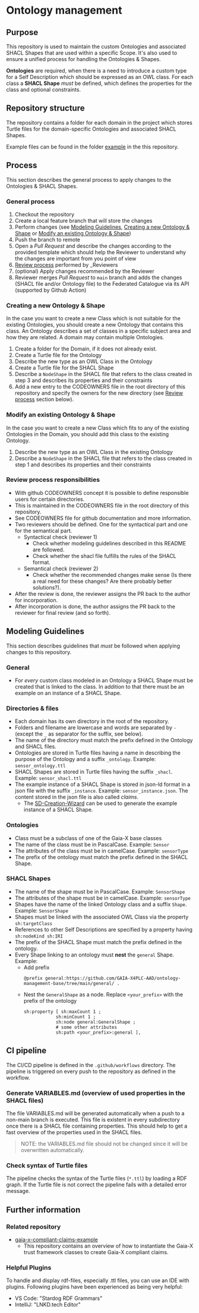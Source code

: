# Ontology management

## Purpose

This repository is used to maintain the custom Ontologies and associated SHACL Shapes that are used within a specific Scope. It's also used to ensure a unified process for handling the Ontologies & Shapes.

**Ontologies** are required, when there is a need to introduce a custom type for a Self Description which should be expressed
as an OWL class. For each class a **SHACL Shape** _must_ be defined, which defines the properties for the class and optional
constraints.

## Repository structure

The repository contains a folder for each domain in the project which stores Turtle files for the domain-specific Ontologies and
associated SHACL Shapes.

Example files can be found in the folder [example](https://github.com/GAIA-X4PLC-AAD/ontology-management-base/tree/main/example) in the this repository.

## Process

This section describes the general process to apply changes to the Ontologies & SHACL Shapes.

### General process

1. Checkout the repository
2. Create a local feature branch that will store the changes
3. Perform changes (see [Modeling Guidelines](#modeling-guidelines), [Creating a new Ontology & Shape](#creating-a-new-ontology--shape) or [Modify an existing Ontology & Shape](#modify-an-existing-ontology--shape))
4. Push the branch to remote
5. Open a _Pull Request_ and describe the changes according to the provided template which should help the Reviewer to
   understand why the changes are important from you point of view
6. [Review process](#review-process-responsibilities) performed by _Reviewers
7. (optional) Apply changes recommended by the Reviewer
8. Reviewer merges _Pull Request_ to `main` branch and adds the changes (SHACL file and/or Ontology file) to the Federated Catalogue via its API (supported by Github Action)

### Creating a new Ontology & Shape

In the case you want to create a new Class which is not suitable for the existing Ontologies, you should create a new Ontology
that contains this class. An Ontology describes a set of classes in a specific subject area and how they are related. A
domain may contain multiple Ontologies.

1. Create a folder for the Domain, if it does not already exist. 
2. Create a Turtle file for the Ontology
3. Describe the new type as an OWL Class in the Ontology
4. Create a Turtle file for the SHACL Shape
5. Describe a `NodeShape` in the SHACL file that refers to the class created in step 3 and describes its properties and their
   constraints
6. Add a new entry to the CODEOWNERS file in the root directory of this repository and specify the owners for the new directory (see [Review process](#review-process-responsibilities) section below).

### Modify an existing Ontology & Shape

In the case you want to create a new Class which fits to any of the existing Ontologies in the Domain, you should add
this class to the existing Ontology.

1. Describe the new type as an OWL Class in the existing Ontology
2. Describe a `NodeShape` in the SHACL file that refers to the class created in step 1 and describes its properties and their
   constraints

### Review process responsibilities

* With github CODEOWNERS concept it is possible to define responsible users for certain directories.
* This is maintained in the CODEOWNERS file in the root directory of this repository.
* See CODEOWNERS file for github documentation and more information.
* Two reviewers should be defined. One for the syntactical part and one for the semantical part.
  * Syntactical check (reviewer 1)
    * Check whether modeling guidelines described in this README are followed.
    * Check whether the shacl file fulfills the rules of the SHACL format.
  * Semantical check (reviewer 2)
    * Check whether the recommended changes make sense (Is there a real need for these changes? Are there probably better solutions?).
* After the review is done, the reviewer assigns the PR back to the author for incorporation.
* After incorporation is done, the author assigns the PR back to the reviewer for final review (and so forth).

## Modeling Guidelines

This section describes guidelines that _must_ be followed when applying changes to this repository.

### General

* For _every_ custom class modeled in an Ontology a SHACL Shape must be created that is linked to the class. In addition to that there must be an example on an instance of a SHACL Shape.  

### Directories & files

* Each domain has its own directory in the root of the repository.
* Folders and filename are lowercase and words are separated by `-` (except the `_` as separator for the suffix, see below).
* The name of the directory must match the prefix defined in the Ontology and SHACL files.
* Ontologies are stored in Turtle files having a name in describing the purpose of the Ontology and a suffix `_ontology`.
  Example: `sensor_ontology.ttl`
* SHACL Shapes are stored in Turtle files having the suffix `_shacl`. Example:
  `sensor_shacl.ttl`
* The example instance of a SHACL Shape is stored in json-ld format in a json file with the suffix `_instance`. Example: `sensor_instance.json`. The content stored in the json file is also called _claims_.
  * The [SD-Creation-Wizard](https://sd-creation-wizard.gxfs.gx4fm.org/) can be used to generate the example instance of a SHACL Shape. 

### Ontologies

* Class must be a subclass of one of the Gaia-X base classes
* The name of the class must be in PascalCase. Example: `Sensor`
* The attributes of the class must be in camelCase. Example: `sensorType`
* The prefix of the ontology must match the prefix defined in the SHACL Shape.

### SHACL Shapes

* The name of the shape must be in PascalCase. Example: `SensorShape`
* The attributes of the shape must be in camelCase. Example: `sensorType`
* Shapes have the name of the linked Ontology class and a suffix `Shape`. Example: `SensorShape`
* Shapes must be linked with the associated OWL Class via the property `sh:targetClass`
* References to other Self Descriptions are specified by a property having `sh:nodeKind sh:IRI`
* The prefix of the SHACL Shape must match the prefix defined in the ontology.
* Every Shape linking to an ontology must **nest** the `general` Shape. Example:
  * Add prefix 
    ```turtle
    @prefix general:https://github.com/GAIA-X4PLC-AAD/ontology-management-base/tree/main/general/ .
    ```
  * Nest the `GeneralShape` as a node. Replace `<your_prefix>` with the prefix of the ontology
    ```turtle
    sh:property [ sh:maxCount 1 ;
                sh:minCount 1 ;
                sh:node general:GeneralShape ;
                # some other attributes
                sh:path <your_prefix>:general ],
    ```

## CI pipeline

The CI/CD pipeline is defined in the `.github/workflows` directory. The pipeline is triggered on every push to the repository as defined in the workflow. 
 
### Generate VARIABLES.md (overview of used properties in the SHACL files)
The file VARIABLES.md will be generated automatically when a push to a non-main branch is executed. This file is existent in every subdirectory once there is a SHACL file containing properties. This should help to get a fast overview of the properties used in the SHACL files.

>NOTE: the VARIABLES.md file should not be changed since it will be overwritten automatically. 

### Check syntax of Turtle files
The pipeline checks the syntax of the Turtle files (`*.ttl`) by loading a RDF graph. If the Turtle file is not correct the pipeline fails with a detailed error message.

## Further information

### Related repository
* [gaia-x-compliant-claims-example](https://github.com/GAIA-X4PLC-AAD/gaia-x-compliant-claims-example)
  * This repository contains an overview of how to instantiate the Gaia-X trust framework classes to create Gaia-X compliant claims.

### Helpful Plugins

To handle and display rdf-files, especially .ttl files, you can use an IDE with plugins. Following plugins have been experienced as being very helpful:

* VS Code: "Stardog RDF Grammars"
* IntelliJ: "LNKD.tech Editor"
